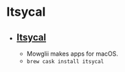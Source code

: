 # Itsycal
- [Itsycal](https://www.mowglii.com/itsycal/)
  - 
  - Mowglii makes apps for macOS.
  - `brew cask install itsycal`
